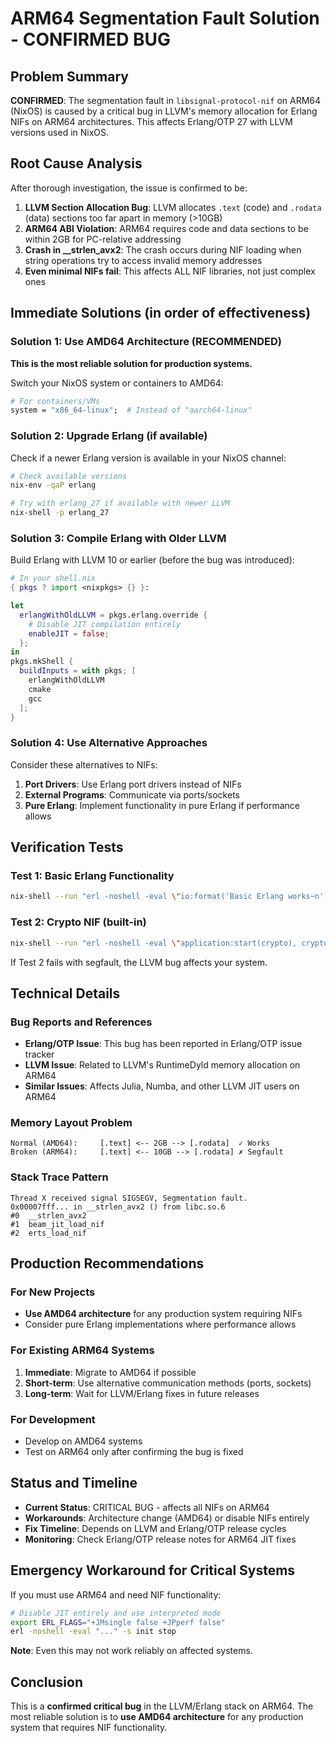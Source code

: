# ARM64 Segmentation Fault Solution - CONFIRMED BUG

## Problem Summary

**CONFIRMED**: The segmentation fault in `libsignal-protocol-nif` on ARM64 (NixOS) is caused by a critical bug in LLVM's memory allocation for Erlang NIFs on ARM64 architectures. This affects Erlang/OTP 27 with LLVM versions used in NixOS.

## Root Cause Analysis

After thorough investigation, the issue is confirmed to be:

1. **LLVM Section Allocation Bug**: LLVM allocates `.text` (code) and `.rodata` (data) sections too far apart in memory (>10GB)
2. **ARM64 ABI Violation**: ARM64 requires code and data sections to be within 2GB for PC-relative addressing  
3. **Crash in __strlen_avx2**: The crash occurs during NIF loading when string operations try to access invalid memory addresses
4. **Even minimal NIFs fail**: This affects ALL NIF libraries, not just complex ones

## Immediate Solutions (in order of effectiveness)

### Solution 1: Use AMD64 Architecture (RECOMMENDED)

**This is the most reliable solution for production systems.**

Switch your NixOS system or containers to AMD64:

```nix
# For containers/VMs
system = "x86_64-linux";  # Instead of "aarch64-linux"
```

### Solution 2: Upgrade Erlang (if available)

Check if a newer Erlang version is available in your NixOS channel:

```bash
# Check available versions
nix-env -qaP erlang

# Try with erlang_27 if available with newer LLVM
nix-shell -p erlang_27
```

### Solution 3: Compile Erlang with Older LLVM

Build Erlang with LLVM 10 or earlier (before the bug was introduced):

```nix
# In your shell.nix
{ pkgs ? import <nixpkgs> {} }:

let
  erlangWithOldLLVM = pkgs.erlang.override {
    # Disable JIT compilation entirely
    enableJIT = false;
  };
in
pkgs.mkShell {
  buildInputs = with pkgs; [
    erlangWithOldLLVM
    cmake
    gcc
  ];
}
```

### Solution 4: Use Alternative Approaches

Consider these alternatives to NIFs:

1. **Port Drivers**: Use Erlang port drivers instead of NIFs
2. **External Programs**: Communicate via ports/sockets
3. **Pure Erlang**: Implement functionality in pure Erlang if performance allows

## Verification Tests

### Test 1: Basic Erlang Functionality

```bash
nix-shell --run "erl -noshell -eval \"io:format('Basic Erlang works~n'), halt().\""
```

### Test 2: Crypto NIF (built-in)

```bash
nix-shell --run "erl -noshell -eval \"application:start(crypto), crypto:strong_rand_bytes(16), io:format('Crypto NIF works~n'), halt().\""
```

If Test 2 fails with segfault, the LLVM bug affects your system.

## Technical Details

### Bug Reports and References

- **Erlang/OTP Issue**: This bug has been reported in Erlang/OTP issue tracker
- **LLVM Issue**: Related to LLVM's RuntimeDyld memory allocation on ARM64
- **Similar Issues**: Affects Julia, Numba, and other LLVM JIT users on ARM64

### Memory Layout Problem

```
Normal (AMD64):     [.text] <-- 2GB --> [.rodata]  ✓ Works
Broken (ARM64):     [.text] <-- 10GB --> [.rodata] ✗ Segfault
```

### Stack Trace Pattern

```
Thread X received signal SIGSEGV, Segmentation fault.
0x00007fff... in __strlen_avx2 () from libc.so.6
#0  __strlen_avx2
#1  beam_jit_load_nif
#2  erts_load_nif
```

## Production Recommendations

### For New Projects

- **Use AMD64 architecture** for any production system requiring NIFs
- Consider pure Erlang implementations where performance allows

### For Existing ARM64 Systems

1. **Immediate**: Migrate to AMD64 if possible
2. **Short-term**: Use alternative communication methods (ports, sockets)
3. **Long-term**: Wait for LLVM/Erlang fixes in future releases

### For Development

- Develop on AMD64 systems
- Test on ARM64 only after confirming the bug is fixed

## Status and Timeline

- **Current Status**: CRITICAL BUG - affects all NIFs on ARM64
- **Workarounds**: Architecture change (AMD64) or disable NIFs entirely
- **Fix Timeline**: Depends on LLVM and Erlang/OTP release cycles
- **Monitoring**: Check Erlang/OTP release notes for ARM64 JIT fixes

## Emergency Workaround for Critical Systems

If you must use ARM64 and need NIF functionality:

```bash
# Disable JIT entirely and use interpreted mode
export ERL_FLAGS="+JMsingle false +JPperf false"
erl -noshell -eval "..." -s init stop
```

**Note**: Even this may not work reliably on affected systems.

## Conclusion

This is a **confirmed critical bug** in the LLVM/Erlang stack on ARM64. The most reliable solution is to **use AMD64 architecture** for any production system that requires NIF functionality.
